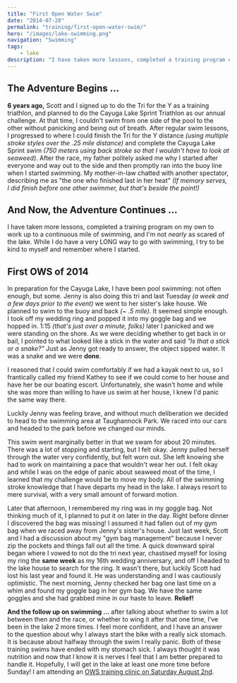 ```yaml
---
title: "First Open Water Swim"
date: "2014-07-28"
permalink: "training/first-open-water-swim/"
hero: "/images/lake-swimming.png"
navigation: "Swimming"
tags:
    - lake
description: "I have taken more lessons, completed a training program on my own to work up to a continuous mile of swimming, and I'm not nearly as scared of the lake. While I do have a very LONG way to go with swimming, I try to be kind to myself and remember where I started."
---
```


## The Adventure Begins ...

**6 years ago,** Scott and I signed up to do the Tri for the Y as a training triathlon, and planned to do the Cayuga Lake Sprint Triathlon as our annual challenge. At that time, I couldn't swim from one side of the pool to the other without panicking and being out of breath. After regular swim lessons, I progressed to where I could finish the Tri for the Y distance _(using multiple stroke styles over the .25 mile distance)_ and complete the Cayuga Lake Sprint swim _(750 meters using back stroke so that I wouldn't have to look at seaweed)_. After the race, my father politely asked me why I started after everyone and way out to the side and then promptly ran into the buoy line when I started swimming. My mother-in-law chatted with another spectator, describing me as "the one who finished last in her heat" _(If memory serves, I did finish before one other swimmer, but that's beside the point!)_

## And Now, the Adventure Continues ...

I have taken more lessons, completed a training program on my own to work up to a continuous mile of swimming, and I'm not _nearly_ as scared of the lake. While I do have a very LONG way to go with swimming, I try to be kind to myself and remember where I started.

## **First OWS of 2014**

In preparation for the Cayuga Lake, I have been pool swimming: not often enough, but some. Jenny is also doing this tri and last Tuesday _(a week and a few days prior to the event)_ we went to her sister's lake house. We planned to swim to the buoy and back _(~ .5 mile)_. It seemed simple enough. I took off my wedding ring and popped it into my goggle bag and we hopped in. 1:15 _(that's just over a minute, folks)_ later I panicked and we were standing on the shore. As we were deciding whether to get back in or bail, I pointed to what looked like a stick in the water and said _"Is that a stick or a snake?"_ Just as Jenny got ready to answer, the object sipped water. It was a snake and we were **done**.

I reasoned that I could swim comfortably if we had a kayak next to us, so I frantically called my friend Kathey to see if we could come to her house and have her be our boating escort. Unfortunately, she wasn't home and while she was more than willing to have us swim at her house, I knew I'd panic the same way there.

Luckily Jenny was feeling brave, and without much deliberation we decided to head to the swimming area at Taughannock Park. We raced into our cars and headed to the park before we changed our minds.

This swim went marginally better in that we swam for about 20 minutes. There was a lot of stopping and starting, but I felt okay. Jenny pulled herself through the water very confidently, but felt worn out. She left knowing she had to work on maintaining a pace that wouldn't wear her out. I felt okay and while I was on the edge of panic about seaweed most of the time, I learned that my challenge would be to move my body. All of the swimming stroke knowledge that I have departs my head in the lake. I always resort to mere survival, with a very small amount of forward motion.

Later that afternoon, I remembered my ring was in my goggle bag. Not thinking much of it, I planned to put it on later in the day. Right before dinner I discovered the bag was missing! I assumed it had fallen out of my gym bag when we raced away from Jenny's sister's house. Just last week, Scott and I had a discussion about my "gym bag management" because I never zip the pockets and things fall out all the time. A quick downward spiral began where I vowed to not do the tri next year, chastised myself for losing my ring the **same week** as my 16th wedding anniversary, and off I headed to the lake house to search for the ring. It wasn't there, but luckily Scott had lost his last year and found it. He was understanding and I was cautiously optimistic. The next morning, Jenny checked her bag one last time on a whim and found my goggle bag in her gym bag. We have the same goggles and she had grabbed mine in our haste to leave. **Relief!**

**And the follow up on swimming ...** after talking about whether to swim a lot between then and the race, or whether to wing it after that one time, I've been in the lake 2 more times. I feel more confident, and I have an answer to the question about why I always start the bike with a really sick stomach. It is because about halfway through the swim I really panic. Both of these training swims have ended with my stomach sick. I always thought it was nutrition and now that I know it is nerves I feel that I am better prepared to handle it. Hopefully, I will get in the lake at least one more time before Sunday! I am attending an [OWS training clinic on Saturday August 2nd](https://www.facebook.com/events/288455904672365/ "Open Water Swim Clinic").
